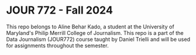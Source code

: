 # JOUR 772 - Fall 2024

This repo belongs to Aline Behar Kado, a student at the University of Maryland's Philip Merrill College of Journalism. This repo is a part of the Data Journalism (JOUR772) course taught by Daniel Trielli and will be used for assignments throughout the semester. 
